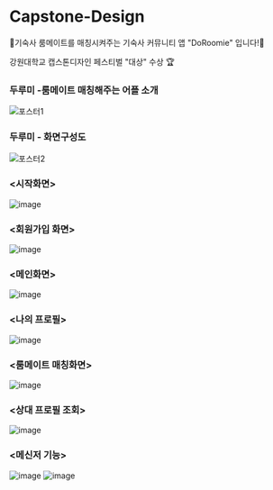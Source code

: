 # Capstone-Design
🦢기숙사 룸메이트를 매칭시켜주는 기숙사 커뮤니티 앱 "DoRoomie" 입니다!🦢

강원대학교 캡스톤디자인 페스티벌 "대상" 수상 🏆

### 두루미 -룸메이트 매칭해주는 어플 소개
![포스터1](https://github.com/user-attachments/assets/69680e05-195a-4a18-901a-cb0fcc1e38ac)

### 두루미 - 화면구성도
![포스터2](https://github.com/user-attachments/assets/5768fad0-1205-4baf-a83e-f11c752f9498)

### <시작화면>
![image](https://github.com/user-attachments/assets/ca874ef7-f42c-4757-b328-60e1a673b5b1)

### <회원가입 화면>
![image](https://github.com/user-attachments/assets/c73ecfcc-4632-41b2-87aa-71fe53a97571)

### <메인화면> 
![image](https://github.com/user-attachments/assets/d1ee38b2-a603-4287-b36e-702d76767a2b)

### <나의 프로필>
![image](https://github.com/user-attachments/assets/4bac6b20-81af-4cb2-85e8-a14783ad5da8)

### <룸메이트 매칭화면>
![image](https://github.com/user-attachments/assets/954d2be8-4b20-40fe-972b-f408893e5863)

### <상대 프로필 조회>
![image](https://github.com/user-attachments/assets/3123234e-73f1-4639-b542-8355d9d04ee9)

### <메신저 기능>
![image](https://github.com/user-attachments/assets/f7bbab49-0421-46b8-8f5e-44f31c385a90) ![image](https://github.com/user-attachments/assets/808b8417-7bba-472d-a40e-49f244986dc5)
